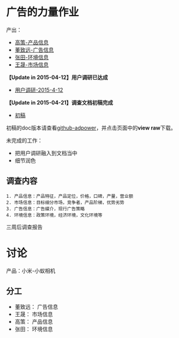 # 广告的力量作业

产出：

<ul>
  <li><a href="gaoce.txt">高策-产品信息</a></li>
  <li><a href="dongzhiyuan.txt">董致远-广告信息</a></li>
  <li><a href="zhangtian.txt">张田-环境信息</a></li>
  <li><a href="cam.txt">王晟-市场信息</a></li>
</ul>

**【Update in 2015-04-12】用户调研已达成**

* <a href="interview.html">用户调研-2015-4-12</a>

**【Update in 2015-04-21】调查文档初稿完成**

* <a href="output.html">初稿</a>

初稿的doc版本请查看[github-adpower](https://github.com/gaocegege/adpower/blob/gh-pages/%E6%8F%90%E4%BA%A4%E6%96%87%E6%A1%A3.docx)，并点击页面中的**view raw**下载。

未完成的工作：

* 把用户调研融入到文档当中
* 细节润色

## 调查内容

	1. 产品信息：产品特征，产品定位，价格，口碑，产量，营业额
	2. 市场信息：目标细分市场，竞争者，产品阶梯，优势劣势
	3. 广告信息：广告媒介，现行广告策略
	4. 环境信息：政策环境，经济环境，文化环境等

三周后调查报告

# 讨论

产品：小米-小蚁相机

## 分工

* 董致远：	广告信息
* 王晟：	市场信息
* 高策：	产品信息
* 张田：	环境信息